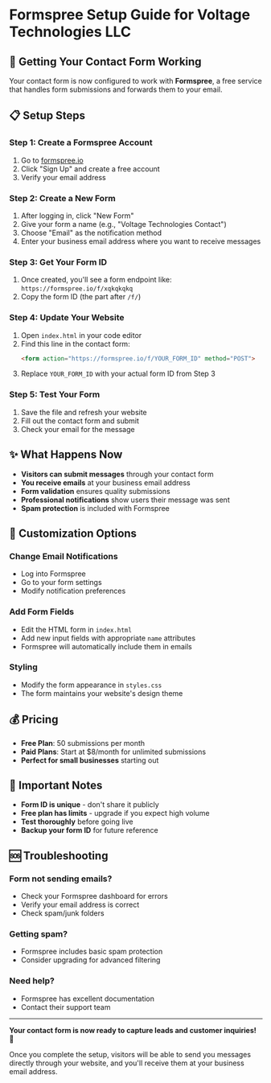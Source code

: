 # Formspree Setup Guide for Voltage Technologies LLC

## 🚀 Getting Your Contact Form Working

Your contact form is now configured to work with **Formspree**, a free service that handles form submissions and forwards them to your email.

## 📋 Setup Steps

### Step 1: Create a Formspree Account
1. Go to [formspree.io](https://formspree.io)
2. Click "Sign Up" and create a free account
3. Verify your email address

### Step 2: Create a New Form
1. After logging in, click "New Form"
2. Give your form a name (e.g., "Voltage Technologies Contact")
3. Choose "Email" as the notification method
4. Enter your business email address where you want to receive messages

### Step 3: Get Your Form ID
1. Once created, you'll see a form endpoint like: `https://formspree.io/f/xqkqkqkq`
2. Copy the form ID (the part after `/f/`)

### Step 4: Update Your Website
1. Open `index.html` in your code editor
2. Find this line in the contact form:
   ```html
   <form action="https://formspree.io/f/YOUR_FORM_ID" method="POST">
   ```
3. Replace `YOUR_FORM_ID` with your actual form ID from Step 3

### Step 5: Test Your Form
1. Save the file and refresh your website
2. Fill out the contact form and submit
3. Check your email for the message

## ✨ What Happens Now

- **Visitors can submit messages** through your contact form
- **You receive emails** at your business email address
- **Form validation** ensures quality submissions
- **Professional notifications** show users their message was sent
- **Spam protection** is included with Formspree

## 🔧 Customization Options

### Change Email Notifications
- Log into Formspree
- Go to your form settings
- Modify notification preferences

### Add Form Fields
- Edit the HTML form in `index.html`
- Add new input fields with appropriate `name` attributes
- Formspree will automatically include them in emails

### Styling
- Modify the form appearance in `styles.css`
- The form maintains your website's design theme

## 💰 Pricing

- **Free Plan**: 50 submissions per month
- **Paid Plans**: Start at $8/month for unlimited submissions
- **Perfect for small businesses** starting out

## 🚨 Important Notes

- **Form ID is unique** - don't share it publicly
- **Free plan has limits** - upgrade if you expect high volume
- **Test thoroughly** before going live
- **Backup your form ID** for future reference

## 🆘 Troubleshooting

### Form not sending emails?
- Check your Formspree dashboard for errors
- Verify your email address is correct
- Check spam/junk folders

### Getting spam?
- Formspree includes basic spam protection
- Consider upgrading for advanced filtering

### Need help?
- Formspree has excellent documentation
- Contact their support team

---

**Your contact form is now ready to capture leads and customer inquiries!** 🎉

Once you complete the setup, visitors will be able to send you messages directly through your website, and you'll receive them at your business email address.


